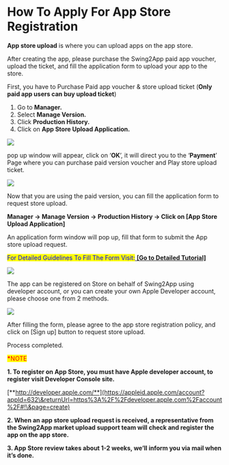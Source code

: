 # How To Apply For App Store Registration

**App store upload** is where you can upload apps on the app store.

After creating the app, please purchase the Swing2App paid app voucher, upload the ticket, and fill the application form to upload your app to the store. &#x20;



First, you have to Purchase Paid app voucher & store upload ticket (**Only paid app users can buy upload ticket**) &#x20;

1. Go to **Manager.**
2. Select **Manage Version.**
3. Click **Production History.**
4. Click on **App Store Upload Application.**

![](https://support.swing2app.com/wp-content/uploads/2020/02/ios\_up.png)

pop up window will appear, click on ‘**OK**’, it will direct you to the ‘**Payment**’ Page where you can purchase paid version voucher and Play store upload ticket.

![](https://support.swing2app.com/wp-content/uploads/2020/02/basic\_pay.png)

Now that you are using the paid version, you can fill the application form to request store upload.

**Manager -> Manage Version -> Production History -> Click on \[App Store Upload Application]**&#x20;

An application form window will pop up, fill that form to submit the App store upload request.&#x20;

<mark style="color:blue;">For Detailed Guidelines To Fill The Form Visit:</mark>[ **\[Go to Detailed Tutorial\]**](../appmanage/version/appstore-upload.md)

![](https://support.swing2app.com/wp-content/uploads/2020/02/s14.png)

The app can be registered on Store on behalf of Swing2App using developer account, or you can create your own Apple Developer account, please choose one from 2 methods. &#x20;

![](https://support.swing2app.com/wp-content/uploads/2020/02/s15.png)

After filling the form, please agree to the app store registration policy, and click on \[Sign up] button to request store upload. &#x20;

Process completed.

<mark style="color:red;">**\***</mark><mark style="color:red;">NOTE</mark>

**1. To register on App Store, you must have Apple developer account, to register visit Developer Console site.**

[**http://developer.apple.com/**](https://appleid.apple.com/account?appId=632\&returnUrl=https%3A%2F%2Fdeveloper.apple.com%2Faccount%2F#!\&page=create)

**2. When an app store upload request is received, a representative from the Swing2App market upload support team will check and register the app on the app store.**&#x20;

**3. App Store review takes about 1-2 weeks, we’ll inform you via mail when it’s done.**&#x20;
